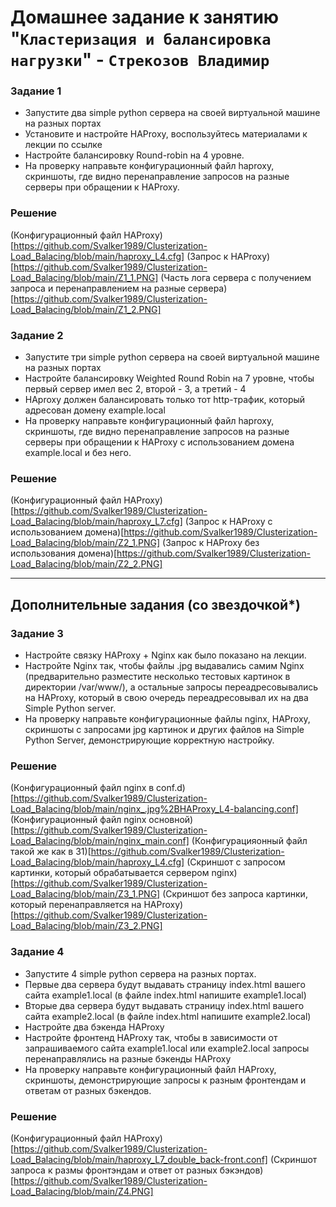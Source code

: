 # Домашнее задание к занятию "`Кластеризация и балансировка нагрузки`" - `Стрекозов Владимир`

### Задание 1
* Запустите два simple python сервера на своей виртуальной машине на разных портах
* Установите и настройте HAProxy, воспользуйтесь материалами к лекции по ссылке
* Настройте балансировку Round-robin на 4 уровне.
* На проверку направьте конфигурационный файл haproxy, скриншоты, где видно перенаправление запросов на разные серверы при обращении к HAProxy.
### Решение
(Конфигурационный файл HAProxy)[https://github.com/Svalker1989/Clusterization-Load_Balacing/blob/main/haproxy_L4.cfg]
(Запрос к HAProxy)[https://github.com/Svalker1989/Clusterization-Load_Balacing/blob/main/Z1_1.PNG]
(Часть лога сервера с получением запроса и перенаправлением на разные сервера)[https://github.com/Svalker1989/Clusterization-Load_Balacing/blob/main/Z1_2.PNG]
### Задание 2
* Запустите три simple python сервера на своей виртуальной машине на разных портах
* Настройте балансировку Weighted Round Robin на 7 уровне, чтобы первый сервер имел вес 2, второй - 3, а третий - 4
* HAproxy должен балансировать только тот http-трафик, который адресован домену example.local
* На проверку направьте конфигурационный файл haproxy, скриншоты, где видно перенаправление запросов на разные серверы при обращении к HAProxy c использованием домена example.local и без него.
### Решение
(Конфигурационный файл HAProxy)[https://github.com/Svalker1989/Clusterization-Load_Balacing/blob/main/haproxy_L7.cfg]
(Запрос к HAProxy с использованием домена)[https://github.com/Svalker1989/Clusterization-Load_Balacing/blob/main/Z2_1.PNG]
(Запрос к HAProxy без использования домена)[https://github.com/Svalker1989/Clusterization-Load_Balacing/blob/main/Z2_2.PNG]

---
## Дополнительные задания (со звездочкой*)

### Задание 3
* Настройте связку HAProxy + Nginx как было показано на лекции.
* Настройте Nginx так, чтобы файлы .jpg выдавались самим Nginx (предварительно разместите несколько тестовых картинок в директории /var/www/), а остальные запросы переадресовывались на HAProxy, который в свою очередь переадресовывал их на два Simple Python server.
* На проверку направьте конфигурационные файлы nginx, HAProxy, скриншоты с запросами jpg картинок и других файлов на Simple Python Server, демонстрирующие корректную настройку.
### Решение
(Конфигурационный файл nginx в conf.d)[https://github.com/Svalker1989/Clusterization-Load_Balacing/blob/main/nginx_.jpg%2BHAProxy_L4-balancing.conf]
(Конфигурационный файл nginx основной)[https://github.com/Svalker1989/Clusterization-Load_Balacing/blob/main/nginx_main.conf]
(Конфигурацияонный файл такой же как в З1)[https://github.com/Svalker1989/Clusterization-Load_Balacing/blob/main/haproxy_L4.cfg]
(Скриншот с запросом картинки, который обрабатывается сервером nginx)[https://github.com/Svalker1989/Clusterization-Load_Balacing/blob/main/Z3_1.PNG]
(Скриншот без запроса картинки, который перенаправляется на HAProxy)[https://github.com/Svalker1989/Clusterization-Load_Balacing/blob/main/Z3_2.PNG]
### Задание 4
* Запустите 4 simple python сервера на разных портах.
* Первые два сервера будут выдавать страницу index.html вашего сайта example1.local (в файле index.html напишите example1.local)
* Вторые два сервера будут выдавать страницу index.html вашего сайта example2.local (в файле index.html напишите example2.local)
* Настройте два бэкенда HAProxy
* Настройте фронтенд HAProxy так, чтобы в зависимости от запрашиваемого сайта example1.local или example2.local запросы перенаправлялись на разные бэкенды HAProxy
* На проверку направьте конфигурационный файл HAProxy, скриншоты, демонстрирующие запросы к разным фронтендам и ответам от разных бэкендов.
### Решение
(Конфигурационный файл HAProxy)[https://github.com/Svalker1989/Clusterization-Load_Balacing/blob/main/haproxy_L7_double_back-front.conf]
(Скриншот запроса к размы фронтэндам и ответ от разных бэкэндов)[https://github.com/Svalker1989/Clusterization-Load_Balacing/blob/main/Z4.PNG]
